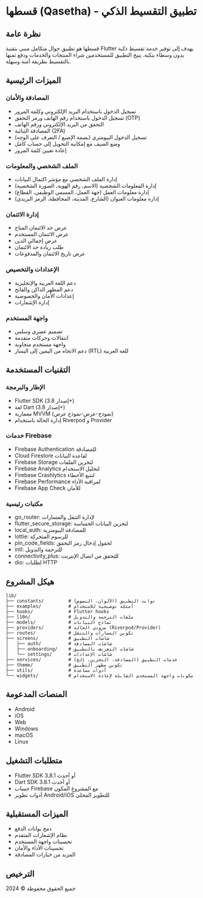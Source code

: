 # قسطها (Qasetha) - تطبيق التقسيط الذكي

## نظرة عامة

قسطها هو تطبيق جوال متكامل مبني بتقنية Flutter يهدف إلى توفير خدمة تقسيط ذكية بدون وسطاء بنكية. يتيح التطبيق للمستخدمين شراء المنتجات والخدمات ودفع ثمنها بالتقسيط بطريقة آمنة وسهلة.

## الميزات الرئيسية

### المصادقة والأمان
- تسجيل الدخول باستخدام البريد الإلكتروني وكلمة المرور
- تسجيل الدخول باستخدام رقم الهاتف ورمز التحقق (OTP)
- التحقق من البريد الإلكتروني ورقم الهاتف
- المصادقة الثنائية (2FA)
- تسجيل الدخول البيومتري (بصمة الإصبع / التعرف على الوجه)
- وضع الضيف مع إمكانية التحويل إلى حساب كامل
- إعادة تعيين كلمة المرور

### الملف الشخصي والمعلومات
- إدارة الملف الشخصي مع مؤشر اكتمال البيانات
- إدارة المعلومات الشخصية (الاسم، رقم الهوية، الصورة الشخصية)
- إدارة معلومات العمل (جهة العمل، المسمى الوظيفي، القطاع)
- إدارة معلومات العنوان (الشارع، المدينة، المحافظة، الرمز البريدي)

### إدارة الائتمان
- عرض حد الائتمان المتاح
- عرض الائتمان المستخدم
- عرض إجمالي الدين
- طلب زيادة حد الائتمان
- عرض تاريخ الائتمان والمدفوعات

### الإعدادات والتخصيص
- دعم اللغة العربية والإنجليزية
- دعم المظهر الداكن والفاتح
- إعدادات الأمان والخصوصية
- إدارة الإشعارات

### واجهة المستخدم
- تصميم عصري وسلس
- انتقالات وحركات متقدمة
- واجهة مستخدم متجاوبة
- دعم الاتجاه من اليمين إلى اليسار (RTL) للغة العربية

## التقنيات المستخدمة

### الإطار والبرمجة
- Flutter SDK (إصدار 3.8+)
- لغة Dart (إصدار 3.8+)
- معمارية MVVM (نموذج-عرض-نموذج عرض)
- إدارة الحالة باستخدام Riverpod و Provider

### خدمات Firebase
- Firebase Authentication للمصادقة
- Cloud Firestore لقاعدة البيانات
- Firebase Storage لتخزين الملفات
- Firebase Analytics لتحليل الاستخدام
- Firebase Crashlytics لتتبع الأخطاء
- Firebase Performance لمراقبة الأداء
- Firebase App Check للأمان

### مكتبات رئيسية
- go_router: لإدارة التنقل والمسارات
- flutter_secure_storage: لتخزين البيانات الحساسة
- local_auth: للمصادقة البيومترية
- lottie: للرسوم المتحركة
- pin_code_fields: لحقول إدخال رمز التحقق
- intl: للترجمة والتدويل
- connectivity_plus: للتحقق من اتصال الإنترنت
- dio: لطلبات HTTP

## هيكل المشروع

```
lib/
├── constants/         # ثوابت التطبيق (الألوان، النصوص)
├── examples/          # أمثلة توضيحية للاستخدام
├── hooks/             # Flutter hooks
├── l10n/              # ملفات الترجمة والتدويل
├── models/            # نماذج البيانات
├── providers/         # مزودي الحالة (Riverpod/Provider)
├── routes/            # تكوين المسارات والتنقل
├── screens/           # شاشات التطبيق
│   ├── auth/          # شاشات المصادقة
│   ├── onboarding/    # شاشات التعريف بالتطبيق
│   └── settings/      # شاشات الإعدادات
├── services/          # خدمات التطبيق (المصادقة، التخزين، إلخ)
├── theme/             # تكوين مظهر التطبيق
├── utils/             # أدوات مساعدة
└── widgets/           # مكونات واجهة المستخدم القابلة لإعادة الاستخدام
```

## المنصات المدعومة
- Android
- iOS
- Web
- Windows
- macOS
- Linux

## متطلبات التشغيل
- Flutter SDK 3.8.1 أو أحدث
- Dart SDK 3.8.1 أو أحدث
- حساب Firebase مع المشروع المكون
- أدوات تطوير Android/iOS للتطوير المحلي

## الميزات المستقبلية
- دمج بوابات الدفع
- نظام الإشعارات المتقدم
- تحسينات واجهة المستخدم
- تحسينات الأداء والأمان
- المزيد من خيارات المصادقة

## الترخيص
جميع الحقوق محفوظة © 2024